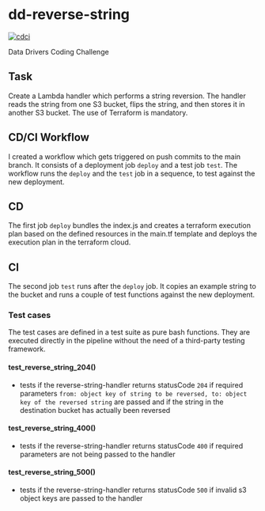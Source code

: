 # dd-reverse-string

[![cdci](https://github.com/Balou9/dd-reverse-string/workflows/cdci/badge.svg)](https://github.com/Balou9/dd-reverse-string/actions)

Data Drivers Coding Challenge

## Task

Create a Lambda handler which performs a string reversion. The handler reads the string from one S3 bucket, flips the string, and then stores it in another S3 bucket. The use of Terraform is mandatory.

## CD/CI Workflow

I created a workflow which gets triggered on push commits to the main branch. It consists of a deployment job `deploy` and a test job `test`. The workflow runs the `deploy` and the `test` job in a sequence, to test against the new deployment.

## CD

The first job `deploy` bundles the index.js and creates a terraform execution plan based on the defined resources in the main.tf template and deploys the execution plan in the terraform cloud.

## CI

The second job `test` runs after the `deploy` job. It copies an example string to the bucket and runs a couple of test functions against the new deployment.

### Test cases

The test cases are defined in a test suite as pure bash functions. They are executed directly in the pipeline without the need of a third-party testing framework.

#### test_reverse_string_204()

- tests if the reverse-string-handler returns statusCode `204` if required parameters `from: object key of string to be reversed, to: object key of the reversed string` are passed and if the string in the destination bucket has actually been reversed

#### test_reverse_string_400()

- tests if the reverse-string-handler returns statusCode `400` if required parameters are not being passed to the handler

#### test_reverse_string_500()

- tests if the reverse-string-handler returns statusCode `500` if invalid s3 object keys are passed to the handler
